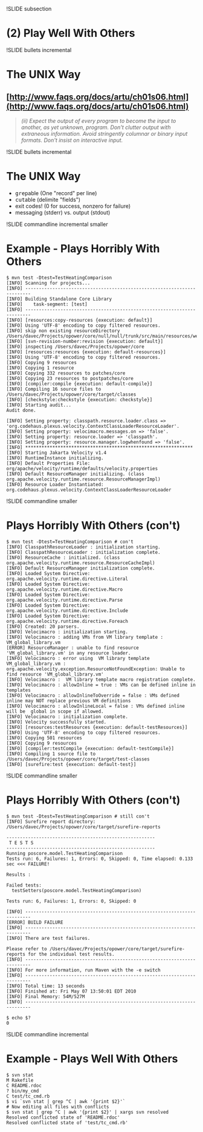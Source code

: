 !SLIDE subsection
# (2) Play Well With Others

!SLIDE bullets incremental
# The UNIX Way
## [http://www.faqs.org/docs/artu/ch01s06.html](http://www.faqs.org/docs/artu/ch01s06.html) ##
> _(ii) Expect the output of every program to become the input to another, as yet unknown, program. Don't clutter output with extraneous information. Avoid stringently columnar or binary input formats. Don't insist on interactive input._

!SLIDE  bullets incremental
# The UNIX Way ##
* <tt>grep</tt>able (One "record" per line)
* <tt>cut</tt>able (delimite "fields")
* exit codes! (0 for success, nonzero for failure)
* messaging (stderr) vs. output (stdout)

!SLIDE commandline incremental smaller
# Example - Plays Horribly With Others #

    $ mvn test -Dtest=TestHeatingComparison
    [INFO] Scanning for projects...
    [INFO] ------------------------------------------------------------------------
    [INFO] Building Standalone Core Library
    [INFO]    task-segment: [test]
    [INFO] ------------------------------------------------------------------------
    [INFO] [resources:copy-resources {execution: default}]
    [INFO] Using 'UTF-8' encoding to copy filtered resources.
    [INFO] skip non existing resourceDirectory /Users/davec/Projects/opower/core/null/null/trunk/src/main/resources/webclientconfig/clients/null/assets
    [INFO] [svn-revision-number:revision {execution: default}]
    [INFO] inspecting /Users/davec/Projects/opower/core
    [INFO] [resources:resources {execution: default-resources}]
    [INFO] Using 'UTF-8' encoding to copy filtered resources.
    [INFO] Copying 9 resources
    [INFO] Copying 1 resource
    [INFO] Copying 332 resources to patches/core
    [INFO] Copying 23 resources to postpatches/core
    [INFO] [compiler:compile {execution: default-compile}]
    [INFO] Compiling 16 source files to /Users/davec/Projects/opower/core/target/classes
    [INFO] [checkstyle:checkstyle {execution: checkstyle}]
    [INFO] Starting audit...
    Audit done.

    [INFO] Setting property: classpath.resource.loader.class => 'org.codehaus.plexus.velocity.ContextClassLoaderResourceLoader'.
    [INFO] Setting property: velocimacro.messages.on => 'false'.
    [INFO] Setting property: resource.loader => 'classpath'.
    [INFO] Setting property: resource.manager.logwhenfound => 'false'.
    [INFO] ************************************************************** 
    [INFO] Starting Jakarta Velocity v1.4
    [INFO] RuntimeInstance initializing.
    [INFO] Default Properties File: org/apache/velocity/runtime/defaults/velocity.properties
    [INFO] Default ResourceManager initializing. (class org.apache.velocity.runtime.resource.ResourceManagerImpl)
    [INFO] Resource Loader Instantiated: org.codehaus.plexus.velocity.ContextClassLoaderResourceLoader

!SLIDE commandline smaller
# Plays Horribly With Others (con't) #

    $ mvn test -Dtest=TestHeatingComparison # con't
    [INFO] ClasspathResourceLoader : initialization starting.
    [INFO] ClasspathResourceLoader : initialization complete.
    [INFO] ResourceCache : initialized. (class org.apache.velocity.runtime.resource.ResourceCacheImpl)
    [INFO] Default ResourceManager initialization complete.
    [INFO] Loaded System Directive: org.apache.velocity.runtime.directive.Literal
    [INFO] Loaded System Directive: org.apache.velocity.runtime.directive.Macro
    [INFO] Loaded System Directive: org.apache.velocity.runtime.directive.Parse
    [INFO] Loaded System Directive: org.apache.velocity.runtime.directive.Include
    [INFO] Loaded System Directive: org.apache.velocity.runtime.directive.Foreach
    [INFO] Created: 20 parsers.
    [INFO] Velocimacro : initialization starting.
    [INFO] Velocimacro : adding VMs from VM library template : VM_global_library.vm
    [ERROR] ResourceManager : unable to find resource 'VM_global_library.vm' in any resource loader.
    [INFO] Velocimacro : error using  VM library template VM_global_library.vm : org.apache.velocity.exception.ResourceNotFoundException: Unable to find resource 'VM_global_library.vm'
    [INFO] Velocimacro :  VM library template macro registration complete.
    [INFO] Velocimacro : allowInline = true : VMs can be defined inline in templates
    [INFO] Velocimacro : allowInlineToOverride = false : VMs defined inline may NOT replace previous VM definitions
    [INFO] Velocimacro : allowInlineLocal = false : VMs defined inline will be  global in scope if allowed.
    [INFO] Velocimacro : initialization complete.
    [INFO] Velocity successfully started.
    [INFO] [resources:testResources {execution: default-testResources}]
    [INFO] Using 'UTF-8' encoding to copy filtered resources.
    [INFO] Copying 501 resources
    [INFO] Copying 9 resources
    [INFO] [compiler:testCompile {execution: default-testCompile}]
    [INFO] Compiling 1 source file to /Users/davec/Projects/opower/core/target/test-classes
    [INFO] [surefire:test {execution: default-test}]

!SLIDE commandline smaller
# Plays Horribly With Others (con't) #

    $ mvn test -Dtest=TestHeatingComparison # still con't
    [INFO] Surefire report directory: /Users/davec/Projects/opower/core/target/surefire-reports

    -------------------------------------------------------
     T E S T S
    -------------------------------------------------------
    Running poscore.model.TestHeatingComparison
    Tests run: 6, Failures: 1, Errors: 0, Skipped: 0, Time elapsed: 0.133 sec <<< FAILURE!

    Results :

    Failed tests: 
      testSetters(poscore.model.TestHeatingComparison)

    Tests run: 6, Failures: 1, Errors: 0, Skipped: 0

    [INFO] ------------------------------------------------------------------------
    [ERROR] BUILD FAILURE
    [INFO] ------------------------------------------------------------------------
    [INFO] There are test failures.

    Please refer to /Users/davec/Projects/opower/core/target/surefire-reports for the individual test results.
    [INFO] ------------------------------------------------------------------------
    [INFO] For more information, run Maven with the -e switch
    [INFO] ------------------------------------------------------------------------
    [INFO] Total time: 13 seconds
    [INFO] Finished at: Fri May 07 13:50:01 EDT 2010
    [INFO] Final Memory: 54M/527M
    [INFO] ------------------------------------------------------------------------

    $ echo $?
    0
    
!SLIDE commandline incremental
# Example - Plays Well With Others #

    $ svn stat
    M Rakefile
    C README.rdoc
    ? bin/my_cmd
    C test/tc_cmd.rb
    $ vi `svn stat | grep ^C | awk '{print $2}'`
    # Now editing all files with conflicts
    $ svn stat | grep ^C | awk '{print $2}' | xargs svn resolved
    Resolved conflicted state of 'README.rdoc'
    Resolved conflicted state of 'test/tc_cmd.rb'

